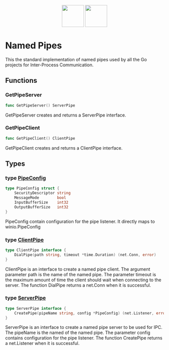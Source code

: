 <p align="center">
<img height=70px src="docs/images/logo.png">
<img height=70px src="docs/images/Go-Logo_Blue.png">
</p>

# Named Pipes
This the standard implementation of named pipes used by all the Go projects for Inter-Process Communication.

## Functions

### GetPipeServer
```go
func GetPipeServer() ServerPipe
```
GetPipeServer creates and returns a ServerPipe interface.


### GetPipeClient
```go
func GetPipeClient() ClientPipe
```
GetPipeClient creates and returns a ClientPipe interface.


## Types

### type [PipeConfig](https://gitlab.kksharmadevdev.com/platform/platform-common-lib/-/blob/master/src/namedpipes/interfaces.go#L16)

```go
type PipeConfig struct {
	SecurityDescriptor string
	MessageMode        bool
	InputBufferSize    int32
	OutputBufferSize   int32
}
```
PipeConfig contain configuration for the pipe listener. It directly maps to winio.PipeConfig

### type [ClientPipe](https://gitlab.kksharmadevdev.com/platform/platform-common-lib/-/blob/master/src/namedpipes/interfaces.go#L29)

```go
type ClientPipe interface {
	DialPipe(path string, timeout *time.Duration) (net.Conn, error)
}
```
ClientPipe is an interface to create a named pipe client. The argument parameter path
is the name of the named pipe. The parameter timeout is the maximum amount of time
the client should wait when connecting to the server. The function DialPipe returns a
net.Conn when it is successful.

### type [ServerPipe](https://gitlab.kksharmadevdev.com/platform/platform-common-lib/-/blob/master/src/namedpipes/interfaces.go#L24)

```go
type ServerPipe interface {
	CreatePipe(pipeName string, config *PipeConfig) (net.Listener, error)
}
```
ServerPipe is an interface to create a named pipe server to be used for IPC. The pipeName
is the named of the named pipe. The parameter config contains configuration for the pipe
listener. The function CreatePipe returns a net.Listener when it is successful.

